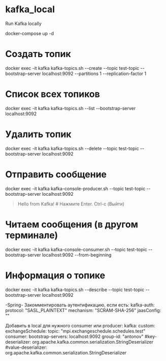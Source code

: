 # kafka_local
Run Kafka locally

docker-compose up -d

# Создать топик
docker exec -it kafka kafka-topics.sh --create --topic test-topic --bootstrap-server localhost:9092 --partitions 1 --replication-factor 1

# Список всех топиков
docker exec -it kafka kafka-topics.sh --list --bootstrap-server localhost:9092

# Удалить топик
docker exec -it kafka kafka-topics.sh --delete --topic test-topic --bootstrap-server localhost:9092

# Отправить сообщение
docker exec -it kafka kafka-console-producer.sh --topic test-topic --bootstrap-server localhost:9092
> Hello from Kafka!  # Нажмите Enter. Ctrl-c (Выйти)

# Читаем сообщения (в другом терминале)
docker exec -it kafka kafka-console-consumer.sh --topic test-topic --bootstrap-server localhost:9092 --from-beginning

# Информация о топике
docker exec -it kafka kafka-topics.sh --describe --topic test-topic --bootstrap-server localhost:9092


-Spring-
Закомментировать аутентификацию, если есть:
kafka-auth:
  protocol: "SASL_PLAINTEXT"
  mechanism: "SCRAM-SHA-256"
  jaasConfig: ""

Добавить в local для нужного consumer или producer:
kafka:
  custom:
    exchangeSchedule:
      topic: "mpi.exchangeschedule.schedules.test"
      consumer:
        bootstrap-servers: localhost:9092
        group-id: "antonov"
        #key-deserializer: org.apache.kafka.common.serialization.StringDeserializer
        #value-deserializer: org.apache.kafka.common.serialization.StringDeserializer
